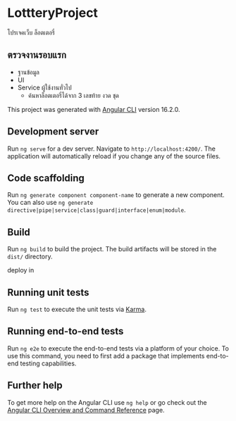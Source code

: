 # LottteryProject
   
  โปรเจคเว็บ ล็อตเตอรี่
  
  ## ตรวจงานรอบแรก 
  - ฐานข้อมูล
  - UI
  - Service ผู้ใช้งานทั่วไป
     -  ค้นหาล็อตเตอรี่ได้จาก 3 เลขท้าย งวด ชุด

This project was generated with [Angular CLI](https://github.com/angular/angular-cli) version 16.2.0.

## Development server

Run `ng serve` for a dev server. Navigate to `http://localhost:4200/`. The application will automatically reload if you change any of the source files.

## Code scaffolding

Run `ng generate component component-name` to generate a new component. You can also use `ng generate directive|pipe|service|class|guard|interface|enum|module`.

## Build

Run `ng build` to build the project. The build artifacts will be stored in the `dist/` directory.

deploy in  [](https://lotteryg112566.bowlab.net/lottery_app/)

## Running unit tests

Run `ng test` to execute the unit tests via [Karma](https://karma-runner.github.io).

## Running end-to-end tests

Run `ng e2e` to execute the end-to-end tests via a platform of your choice. To use this command, you need to first add a package that implements end-to-end testing capabilities.

## Further help

To get more help on the Angular CLI use `ng help` or go check out the [Angular CLI Overview and Command Reference](https://angular.io/cli) page.
